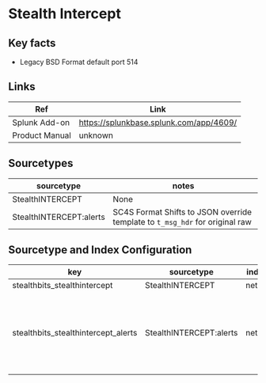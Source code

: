 # Stealth Intercept

## Key facts

* Legacy BSD Format default port 514

## Links

| Ref            | Link                                                                                                    |
|----------------|---------------------------------------------------------------------------------------------------------|
| Splunk Add-on  | https://splunkbase.splunk.com/app/4609/                                    |
| Product Manual | unknown   |

## Sourcetypes

| sourcetype     | notes                                                                                                   |
|----------------|---------------------------------------------------------------------------------------------------------|
| StealthINTERCEPT        | None                                                                                                    |
| StealthINTERCEPT:alerts  | SC4S Format Shifts to JSON override template to `t_msg_hdr` for original raw |

## Sourcetype and Index Configuration

| key            | sourcetype     | index          | notes          |
|----------------|----------------|----------------|----------------|
| stealthbits_stealthintercept      | StealthINTERCEPT       | netids          | none          |
| stealthbits_stealthintercept_alerts      | StealthINTERCEPT:alerts       | netids          | Note TA does not support this source type          |


